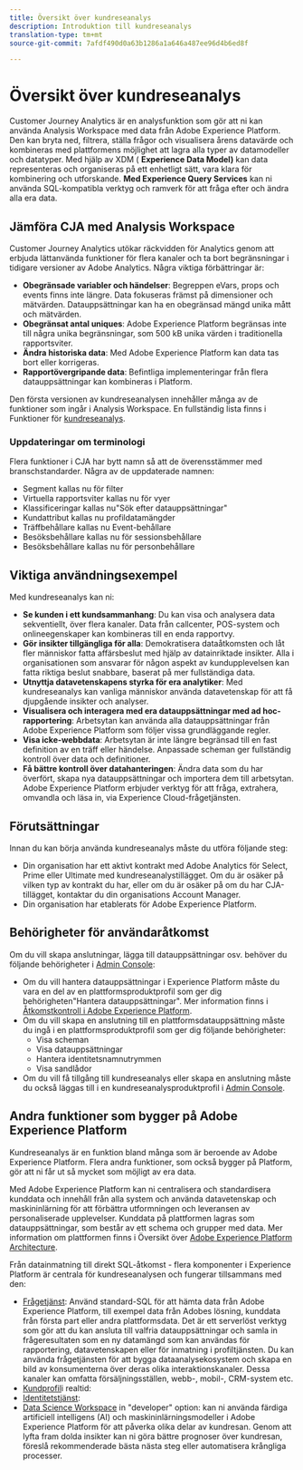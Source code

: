```yaml
---
title: Översikt över kundreseanalys
description: Introduktion till kundreseanalys
translation-type: tm+mt
source-git-commit: 7afdf490d0a63b1286a1a646a487ee96d4b6ed8f

---
```



# Översikt över kundreseanalys

Customer Journey Analytics är en analysfunktion som gör att ni kan använda Analysis Workspace med data från Adobe Experience Platform. Den kan bryta ned, filtrera, ställa frågor och visualisera årens datavärde och kombineras med plattformens möjlighet att lagra alla typer av datamodeller och datatyper. Med hjälp av XDM ( **Experience Data Model)** kan data representeras och organiseras på ett enhetligt sätt, vara klara för kombinering och utforskande. **Med Experience Query Services** kan ni använda SQL-kompatibla verktyg och ramverk för att fråga efter och ändra alla era data.

## Jämföra CJA med Analysis Workspace

Customer Journey Analytics utökar räckvidden för Analytics genom att erbjuda lättanvända funktioner för flera kanaler och ta bort begränsningar i tidigare versioner av Adobe Analytics. Några viktiga förbättringar är:

* **Obegränsade variabler och händelser**: Begreppen eVars, props och events finns inte längre. Data fokuseras främst på dimensioner och mätvärden. Datauppsättningar kan ha en obegränsad mängd unika mått och mätvärden.
* **Obegränsat antal uniques**: Adobe Experience Platform begränsas inte till några unika begränsningar, som 500 kB unika värden i traditionella rapportsviter.
* **Ändra historiska data**: Med Adobe Experience Platform kan data tas bort eller korrigeras.
* **Rapportövergripande data**: Befintliga implementeringar från flera datauppsättningar kan kombineras i Platform.

Den första versionen av kundreseanalysen innehåller många av de funktioner som ingår i Analysis Workspace. En fullständig lista finns i Funktioner för [kundreseanalys](cja-aa.md).

### Uppdateringar om terminologi

Flera funktioner i CJA har bytt namn så att de överensstämmer med branschstandarder. Några av de uppdaterade namnen:

* Segment kallas nu för filter
* Virtuella rapportsviter kallas nu för vyer
* Klassificeringar kallas nu&quot;Sök efter datauppsättningar&quot;
* Kundattribut kallas nu profildatamängder
* Träffbehållare kallas nu Event-behållare
* Besöksbehållare kallas nu för sessionsbehållare
* Besöksbehållare kallas nu för personbehållare

## Viktiga användningsexempel

Med kundreseanalys kan ni:

* **Se kunden i ett kundsammanhang**: Du kan visa och analysera data sekventiellt, över flera kanaler. Data från callcenter, POS-system och onlineegenskaper kan kombineras till en enda rapportvy.
* **Gör insikter tillgängliga för alla**: Demokratisera dataåtkomsten och låt fler människor fatta affärsbeslut med hjälp av datainriktade insikter. Alla i organisationen som ansvarar för någon aspekt av kundupplevelsen kan fatta riktiga beslut snabbare, baserat på mer fullständiga data.
* **Utnyttja datavetenskapens styrka för era analytiker**: Med kundreseanalys kan vanliga människor använda datavetenskap för att få djupgående insikter och analyser.
* **Visualisera och interagera med era datauppsättningar med ad hoc-rapportering**: Arbetsytan kan använda alla datauppsättningar från Adobe Experience Platform som följer vissa grundläggande regler.
* **Visa icke-webbdata**: Arbetsytan är inte längre begränsad till en fast definition av en träff eller händelse. Anpassade scheman ger fullständig kontroll över data och definitioner.
* **Få bättre kontroll över datahanteringen**: Ändra data som du har överfört, skapa nya datauppsättningar och importera dem till arbetsytan. Adobe Experience Platform erbjuder verktyg för att fråga, extrahera, omvandla och läsa in, via Experience Cloud-frågetjänsten.

## Förutsättningar

Innan du kan börja använda kundreseanalys måste du utföra följande steg:

* Din organisation har ett aktivt kontrakt med Adobe Analytics för Select, Prime eller Ultimate med kundreseanalystillägget. Om du är osäker på vilken typ av kontrakt du har, eller om du är osäker på om du har CJA-tillägget, kontaktar du din organisations Account Manager.
* Din organisation har etablerats för Adobe Experience Platform.

## Behörigheter för användaråtkomst

Om du vill skapa anslutningar, lägga till datauppsättningar osv. behöver du följande behörigheter i [Admin Console](https://adminconsole.adobe.com/enterprise/):

* Om du vill hantera datauppsättningar i Experience Platform måste du vara en del av en plattformsproduktprofil som ger dig behörigheten&quot;Hantera datauppsättningar&quot;. Mer information finns i [Åtkomstkontroll i Adobe Experience Platform](https://www.adobe.io/apis/experienceplatform/home/permissions-and-sandboxes/permissions-and-sandboxes.html#!api-specification/markdown/narrative/technical_overview/access-control/access-control-overview.md).
* Om du vill skapa en anslutning till en plattformsdatauppsättning måste du ingå i en plattformsproduktprofil som ger dig följande behörigheter:
   * Visa scheman
   * Visa datauppsättningar
   * Hantera identitetsnamnutrymmen
   * Visa sandlådor
* Om du vill få tillgång till kundreseanalys eller skapa en anslutning måste du också läggas till i en kundreseanalysproduktprofil i [Admin Console](https://adminconsole.adobe.com/enterprise/).

## Andra funktioner som bygger på Adobe Experience Platform

Kundreseanalys är en funktion bland många som är beroende av Adobe Experience Platform. Flera andra funktioner, som också bygger på Platform, gör att ni får ut så mycket som möjligt av era data.

Med Adobe Experience Platform kan ni centralisera och standardisera kunddata och innehåll från alla system och använda datavetenskap och maskininlärning för att förbättra utformningen och leveransen av personaliserade upplevelser. Kunddata på plattformen lagras som datauppsättningar, som består av ett schema och grupper med data. Mer information om plattformen finns i Översikt över [Adobe Experience Platform Architecture](https://www.adobe.io/apis/experienceplatform/home/overview.html).

Från datainmatning till direkt SQL-åtkomst - flera komponenter i Experience Platform är centrala för kundreseanalysen och fungerar tillsammans med den:

* [Frågetjänst](https://www.adobe.io/apis/experienceplatform/home/query-service/sql-reference.html): Använd standard-SQL för att hämta data från Adobe Experience Platform, till exempel data från Adobes lösning, kunddata från första part eller andra plattformsdata. Det är ett serverlöst verktyg som gör att du kan ansluta till valfria datauppsättningar och samla in frågeresultaten som en ny datamängd som kan användas för rapportering, datavetenskapen eller för inmatning i profiltjänsten. Du kan använda frågetjänsten för att bygga dataanalysekosystem och skapa en bild av konsumenterna över deras olika interaktionskanaler. Dessa kanaler kan omfatta försäljningsställen, webb-, mobil-, CRM-system etc.
* [Kundprofil](https://www.adobe.io/apis/experienceplatform/home/profile-identity-segmentation/profile-identity-segmentation-services.html#!api-specification/markdown/narrative/technical_overview/unified_profile_architectural_overview/unified_profile_architectural_overview.md)i realtid:
* [Identitetstjänst](https://www.adobe.io/apis/experienceplatform/home/profile-identity-segmentation/profile-identity-segmentation-services.html#!api-specification/markdown/narrative/technical_overview/identity_services_architectural_overview/identity_services_architectural_overview.md):
* [Data Science Workspace](https://www.adobe.io/apis/experienceplatform/home/data-science-workspace.html) in &quot;developer&quot; option: kan ni använda färdiga artificiell intelligens (AI) och maskininlärningsmodeller i Adobe Experience Platform för att påverka olika delar av kundresan. Genom att lyfta fram dolda insikter kan ni göra bättre prognoser över kundresan, föreslå rekommenderade bästa nästa steg eller automatisera krångliga processer.
